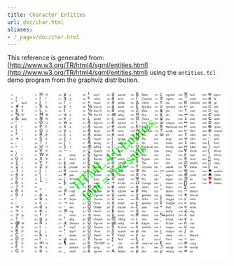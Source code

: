 ```yaml
---
title: Character Entities
url: doc/char.html
aliases:
- /_pages/doc/char.html
---
```

This reference is generated from: [http://www.w3.org/TR/html4/sgml/entities.html](http://www.w3.org/TR/html4/sgml/entities.html) using the `entities.tcl` demo program from the graphviz distribution.

[![character glyphs](/doc/gdtclft.entities.example.png)](/doc/gdtclft.entities.example.png)
